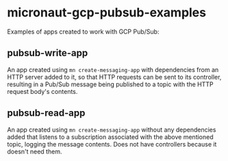 # micronaut-gcp-pubsub-examples

Examples of apps created to work with GCP Pub/Sub:

## pubsub-write-app

An app created using `mn create-messaging-app` with dependencies from an HTTP server added to it, so that HTTP requests can be sent to its controller, resulting in a Pub/Sub message being published to a topic with the HTTP request body's contents.

## pubsub-read-app

An app created using `mn create-messaging-app` without any dependencies added that listens to a subscription associated with the above mentioned topic, logging the message contents. Does not have controllers because it doesn't need them.

